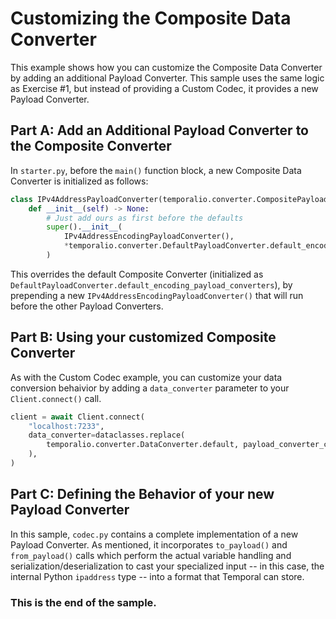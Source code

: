 # Customizing the Composite Data Converter

This example shows how you can customize the Composite Data Converter by adding an additional Payload Converter. This sample uses the same logic as Exercise #1, but instead of providing a Custom Codec, it provides a new Payload Converter.

## Part A: Add an Additional Payload Converter to the Composite Converter

In `starter.py`, before the `main()` function block, a new Composite Data Converter is initialized as follows:

```python
class IPv4AddressPayloadConverter(temporalio.converter.CompositePayloadConverter):
    def __init__(self) -> None:
        # Just add ours as first before the defaults
        super().__init__(
            IPv4AddressEncodingPayloadConverter(),
            *temporalio.converter.DefaultPayloadConverter.default_encoding_payload_converters,
        )
```

This overrides the default Composite Converter (initialized as `DefaultPayloadConverter.default_encoding_payload_converters`), by prepending a new `IPv4AddressEncodingPayloadConverter()` that will run before the other Payload Converters.

## Part B: Using your customized Composite Converter

As with the Custom Codec example, you can customize your data conversion behaivior by adding a `data_converter` parameter to your `Client.connect()` call.

```python
client = await Client.connect(
    "localhost:7233",
    data_converter=dataclasses.replace(
        temporalio.converter.DataConverter.default, payload_converter_class=IPv4AddressPayloadConverter,
    ),
)
```

## Part C: Defining the Behavior of your new Payload Converter

In this sample, `codec.py` contains a complete implementation of a new Payload Converter. As mentioned, it incorporates `to_payload()` and `from_payload()` calls which perform the actual variable handling and serialization/deserialization to cast your specialized input -- in this case, the internal Python `ipaddress` type -- into a format that Temporal can store.

### This is the end of the sample.